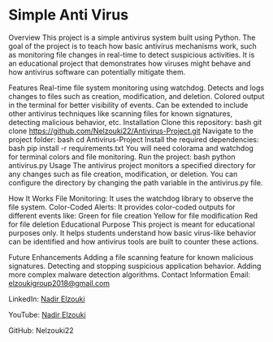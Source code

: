 # Simple Anti Virus
Overview
This project is a simple antivirus system built using Python. The goal of the project is to teach how basic antivirus mechanisms work, such as monitoring file changes in real-time to detect suspicious activities. It is an educational project that demonstrates how viruses might behave and how antivirus software can potentially mitigate them.

Features
Real-time file system monitoring using watchdog.
Detects and logs changes to files such as creation, modification, and deletion.
Colored output in the terminal for better visibility of events.
Can be extended to include other antivirus techniques like scanning files for known signatures, detecting malicious behavior, etc.
Installation
Clone this repository:
bash
git clone https://github.com/Nelzouki22/Antivirus-Project.git
Navigate to the project folder:
bash
cd Antivirus-Project
Install the required dependencies:
bash
pip install -r requirements.txt
You will need colorama and watchdog for terminal colors and file monitoring.
Run the project:
bash
python antivirus.py
Usage
The antivirus project monitors a specified directory for any changes such as file creation, modification, or deletion. You can configure the directory by changing the path variable in the antivirus.py file.

How It Works
File Monitoring: It uses the watchdog library to observe the file system.
Color-Coded Alerts: It provides color-coded outputs for different events like:
Green for file creation
Yellow for file modification
Red for file deletion
Educational Purpose
This project is meant for educational purposes only. It helps students understand how basic virus-like behavior can be identified and how antivirus tools are built to counter these actions.

Future Enhancements
Adding a file scanning feature for known malicious signatures.
Detecting and stopping suspicious application behavior.
Adding more complex malware detection algorithms.
Contact Information
Email: elzoukigroup2018@gmail.com

LinkedIn: [Nadir Elzouki](https://www.linkedin.com/in/nadir-elzouki-40679a1a9/)

YouTube: [Nadir Elzouki](https://www.youtube.com/@nadirelzouki4529)

GitHub: Nelzouki22
